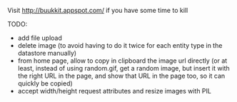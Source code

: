 Visit http://buukkit.appspot.com/ if you have some time to kill


TODO:

- add file upload
- delete image (to avoid having to do it twice for each entity type in the datastore manually)
- from home page, allow to copy in clipboard the image url directly (or at least, instead of using random.gif, get a random image, but insert it with the right URL in the page, and show that URL in the page too, so it can quickly be copied)
- accept width/height request attributes and resize images with PIL